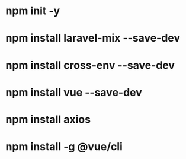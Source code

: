 # npm init -y
# npm install laravel-mix --save-dev
# npm install cross-env --save-dev
# npm install vue --save-dev
# npm install axios
# npm install -g @vue/cli

